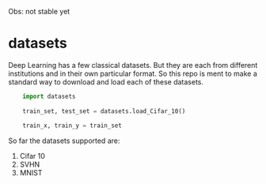 Obs: not stable yet

# datasets

Deep Learning has a few classical datasets. But they are each from different institutions and in their own particular format. So this repo is ment to make a standard way to download and load each of these datasets.
```python
    import datasets
    
    train_set, test_set = datasets.load_Cifar_10()
    
    train_x, train_y = train_set
```
So far the datasets supported are:
1. Cifar 10
2. SVHN
3. MNIST
